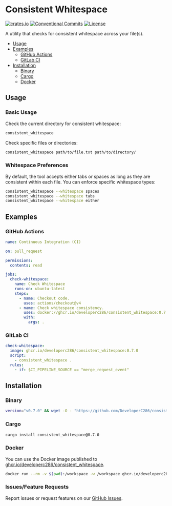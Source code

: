 # Consistent Whitespace
[![crates.io](https://img.shields.io/crates/v/consistent_whitespace)](https://crates.io/crates/consistent_whitespace)
[![Conventional Commits](https://img.shields.io/badge/Conventional%20Commits-1.0.0-yellow.svg)](https://conventionalcommits.org)
[![License](https://img.shields.io/badge/License-AGPLv3-blue.svg)](https://www.gnu.org/licenses/agpl-3.0)

A utility that checks for consistent whitespace across your file(s).

- [Usage](#usage)
- [Examples](#examples)
  - [GitHub Actions](#github-actions)
  - [GitLab CI](#gitlab-ci)
- [Installation](#installation)
  - [Binary](#binary)
  - [Cargo](#cargo)
  - [Docker](#docker)

## Usage
### Basic Usage
Check the current directory for consistent whitespace:
```bash
consistent_whitespace
```

Check specific files or directories:
```bash
consistent_whitespace path/to/file.txt path/to/directory/
```

### Whitespace Preferences
By default, the tool accepts either tabs or spaces as long as they are consistent within each file. You can enforce specific whitespace types:

```bash
consistent_whitespace --whitespace spaces
consistent_whitespace --whitespace tabs
consistent_whitespace --whitespace either
```

## Examples
### GitHub Actions
<!-- x-release-please-start-version -->
```yaml
name: Continuous Integration (CI)

on: pull_request

permissions:
  contents: read

jobs:
  check-whitespace:
    name: Check Whitespace
    runs-on: ubuntu-latest
    steps:
      - name: Checkout code.
        uses: actions/checkout@v4
      - name: Check whitespace consistency.
        uses: docker://ghcr.io/developerc286/consistent_whitespace:0.7.0
        with:
          args: .
```
<!-- x-release-please-end -->

### GitLab CI
<!-- x-release-please-start-version -->
```yaml
check-whitespace:
  image: ghcr.io/developerc286/consistent_whitespace:0.7.0
  script:
    - consistent_whitespace .
  rules:
    - if: $CI_PIPELINE_SOURCE == "merge_request_event"
```
<!-- x-release-please-end -->

## Installation
### Binary
<!-- x-release-please-start-version -->
```sh
version="v0.7.0" && wget -O - "https://github.com/DeveloperC286/consistent_whitespace/releases/download/${version}/x86_64-unknown-linux-musl.tar.gz" | tar xz --directory "/usr/bin/"
```
<!-- x-release-please-end -->

### Cargo
<!-- x-release-please-start-version -->
```bash
cargo install consistent_whitespace@0.7.0
```
<!-- x-release-please-end -->

### Docker
You can use the Docker image published to [ghcr.io/developerc286/consistent_whitespace](https://github.com/DeveloperC286/consistent_whitespace/pkgs/container/consistent_whitespace).

<!-- x-release-please-start-version -->
```bash
docker run --rm -v $(pwd):/workspace -w /workspace ghcr.io/developerc286/consistent_whitespace:0.7.0 .
```
<!-- x-release-please-end -->

### Issues/Feature Requests
Report issues or request features on our [GitHub Issues](https://github.com/DeveloperC286/consistent_whitespace/issues).
